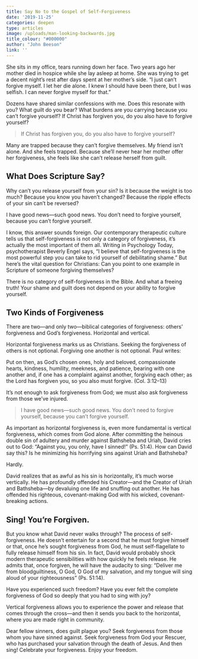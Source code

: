```yaml
---
title: Say No to the Gospel of Self-Forgiveness
date: '2019-11-25'
categories: deepen
type: articles
image: /uploads/man-looking-backwards.jpg
title_colour: "#000000"
author: "John Beeson"
link: ''
---
```

She sits in my office, tears running down her face. Two years ago her mother died in hospice while she lay asleep at home. She was trying to get a decent night’s rest after days spent at her mother’s side. “I just can’t forgive myself. I let her die alone. I knew I should have been there, but I was selfish. I can never forgive myself for that.” 

Dozens have shared similar confessions with me. Does this resonate with you? What guilt do you bear? What burdens are you carrying because you can’t forgive yourself? If Christ has forgiven you, do you also have to forgive yourself?



> If Christ has forgiven you, do you also have to forgive yourself?

  

Many are trapped because they can’t forgive themselves. My friend isn’t alone. And she feels trapped. Because she’ll never hear her mother offer her forgiveness, she feels like she can’t release herself from guilt. 

## What Does Scripture Say?  

Why can’t you release yourself from your sin? Is it because the weight is too much? Because you know you haven’t changed? Because the ripple effects of your sin can’t be reversed? 

I have good news—such good news. You don’t need to forgive yourself, because you can’t forgive yourself. 

I know, this answer sounds foreign. Our contemporary therapeutic culture tells us that self-forgiveness is not only a category of forgiveness, it’s actually the most important of them all. Writing in Psychology Today, psychotherapist Beverly Engel says, “I believe that self-forgiveness is the most powerful step you can take to rid yourself of debilitating shame.” But here’s the vital question for Christians: Can you point to one example in Scripture of someone forgiving themselves? 

There is no category of self-forgiveness in the Bible. And what a freeing truth! Your shame and guilt does not depend on your ability to forgive yourself. 

## Two Kinds of Forgiveness

There are two—and only two—biblical categories of forgiveness: others’ forgiveness and God’s forgiveness. Horizontal and vertical. 

Horizontal forgiveness marks us as Christians. Seeking the forgiveness of others is not optional. Forgiving one another is not optional. Paul writes: 

Put on then, as God’s chosen ones, holy and beloved, compassionate hearts, kindness, humility, meekness, and patience, bearing with one another and, if one has a complaint against another, forgiving each other; as the Lord has forgiven you, so you also must forgive. (Col. 3:12–13) 

It’s not enough to ask forgiveness from God; we must also ask forgiveness from those we’ve injured. 

> I have good news—such good news. You don’t need to forgive yourself, because you can’t forgive yourself.

  

As important as horizontal forgiveness is, even more fundamental is vertical forgiveness, which comes from God alone. After committing the heinous double sin of adultery and murder against Bathsheba and Uriah, David cries out to God: “Against you, you only, have I sinned!” (Ps. 51:4). How can David say this? Is he minimizing his horrifying sins against Uriah and Bathsheba? 

Hardly. 

David realizes that as awful as his sin is horizontally, it’s much worse vertically. He has profoundly offended his Creator—and the Creator of Uriah and Bathsheba—by devaluing one life and snuffing out another. He has offended his righteous, covenant-making God with his wicked, covenant-breaking actions. 

## Sing! You’re Forgiven.

But you know what David never walks through? The process of self-forgiveness. He doesn’t entertain for a second that he must forgive himself or that, once he’s sought forgiveness from God, he must self-flagellate to fully release himself from his sin. In fact, David would probably shock modern therapeutic sensibilities with how quickly he feels release. He admits that, once forgiven, he will have the audacity to sing: “Deliver me from bloodguiltiness, O God, O God of my salvation, and my tongue will sing aloud of your righteousness” (Ps. 51:14). 

Have you experienced such freedom? Have you ever felt the complete forgiveness of God so deeply that you had to sing with joy? 

Vertical forgiveness allows you to experience the power and release that comes through the cross—and then it sends you back to the horizontal, where you are made right in community. 

Dear fellow sinners, does guilt plague you? Seek forgiveness from those whom you have sinned against. Seek forgiveness from God your Rescuer, who has purchased your salvation through the death of Jesus. And then sing! Celebrate your forgiveness. Enjoy your freedom.
